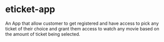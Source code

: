 # eticket-app
An App that allow customer to get registered and have access to pick any ticket of their choice and grant them access to watch any movie based on the amount of ticket being selected.
